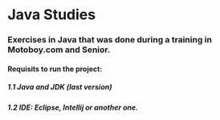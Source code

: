 # Java Studies

### Exercises in Java that was done during a training in Motoboy.com and Senior.

#### Requisits to run the project:

##### 1.1 Java and JDK (last version)

##### 1.2 IDE: Eclipse, Intellij or another one.
